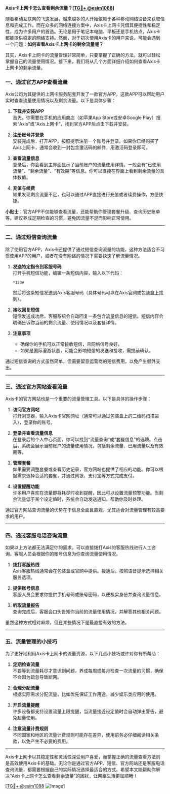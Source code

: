 **Axis卡上网卡怎么查看剩余流量？[[TG💪+ @esim1088](https://t.me/s/esim1088)]**

随着移动互联网的飞速发展，越来越多的人开始依赖于各种移动网络设备来获取信息和完成工作。而在众多的网络连接方案中，Axis卡上网卡凭借其便捷性和稳定性，成为许多用户的首选。无论是用于笔记本电脑、平板还是手机热点，Axis卡都能提供稳定的网络支持。然而，对于初次使用Axis卡的用户来说，可能会遇到一个问题：**如何查看Axis卡上网卡的剩余流量呢？**

其实，Axis卡上网卡的流量管理非常简单，只要掌握了正确的方法，就可以轻松掌握自己的流量使用情况。接下来，我们将从几个方面详细介绍如何查看Axis卡上网卡的剩余流量。

### **一、通过官方APP查看流量**

Axis公司为其提供的上网卡服务配套开发了一款官方APP，这款APP可以帮助用户实时查看流量使用情况以及剩余流量。以下是具体步骤：

1. **下载并安装APP**  
   首先，你需要在手机的应用商店（如苹果App Store或安卓Google Play）搜索“Axis”或“Axis上网卡”，找到官方APP后点击下载并安装。

2. **注册账号并登录**  
   安装完成后，打开APP，按照提示注册一个账号并登录。如果你已经购买了Axis上网卡，通常会收到一封包含激活码的邮件，用激活码登录即可。

3. **查看流量信息**  
   登录后，你会看到主界面显示了当前账户的流量使用详情。一般会有“已使用流量”、“剩余流量”、“有效期”等信息。你可以直接在界面上看到剩余流量的具体数值。

4. **充值与续费**  
   如果发现剩余流量不足，也可以通过APP直接进行充值或者续费操作，方便快捷。

**小贴士**：官方APP不仅能够查看流量，还能帮助你管理套餐升级、查询历史账单等。建议养成定期检查的习惯，避免因流量不足而影响正常使用。

---

### **二、通过短信查询流量**

除了使用官方APP，Axis卡还提供了通过短信查询流量的功能。这种方法适合不习惯使用APP的用户，或者在没有网络的情况下需要快速了解流量情况。

1. **发送特定指令到客服号码**  
   打开手机短信功能，编辑一条短信内容，输入以下代码：
   ```
   *123#
   ```
   然后将这条短信发送到Axis客服号码（具体号码可以在Axis官网或包装盒上找到）。

2. **接收回复短信**  
   短信发送成功后，客服系统会自动回复一条包含流量信息的短信。短信内容会明确告诉你当前的剩余流量、使用情况以及套餐详情。

3. **注意事项**  
   - 确保你的手机可以正常接收短信，且网络信号良好。
   - 如果是国际漫游状态，可能会影响短信的发送和接收，需提前确认。

通过短信查询的方式虽然简单，但需要留意运营商的短信费用，以免产生额外支出。

---

### **三、通过官方网站查看流量**

Axis卡的官方网站也是一个重要的流量管理工具。以下是具体的操作步骤：

1. **访问官方网站**  
   打开浏览器，输入Axis卡官网网址（通常可以通过包装盒上的二维码扫描进入），登录你的账号。

2. **登录并查看流量信息**  
   在登录后的个人中心页面，你可以找到“流量查询”或“套餐信息”的选项。点击后，系统会展示当前账户的流量使用情况，包括剩余流量、已用流量以及有效期等。

3. **管理套餐**  
   如果需要调整套餐或查看历史记录，官方网站也提供了相应的功能。你可以根据需求选择合适的套餐，并通过网银、支付宝等方式完成支付。

4. **设置提醒功能**  
   许多用户喜欢在流量即将耗尽时收到提醒，因此可以设置流量预警功能。当剩余流量低于某个设定值时，系统会自动发送通知，帮助你及时处理。

通过官方网站查询流量的优势在于信息全面且直观，尤其适合对流量管理有较高要求的用户。

---

### **四、通过客服电话咨询流量**

如果以上方法都无法满足你的需求，可以直接拨打Axis的客服热线进行人工咨询。客服人员会根据你的账号信息为你查询流量使用情况。

1. **拨打客服热线**  
   Axis客服热线通常会在包装盒或官网中提供。拨通后，按照语音提示选择相关服务选项。

2. **提供账号信息**  
   客服人员会要求你提供手机号码或账号密码，以便核实身份并查询流量信息。

3. **听取流量报告**  
   查询完成后，客服会口头告知你当前的流量使用情况，并解答其他相关问题。

虽然这种方式相对麻烦，但在某些情况下是最直接有效的方法。

---

### **五、流量管理的小技巧**

为了更好地利用Axis卡上网卡的流量资源，以下几点小技巧或许对你有所帮助：

1. **定期检查流量**  
   不要等到流量耗尽才意识到问题，养成每周或每月检查一次流量的习惯，确保不会因为疏忽导致断网。

2. **合理分配流量**  
   根据实际需求分配流量，比如优先保证工作用途，减少娱乐类应用的使用。

3. **开启流量提醒**  
   许多设备都支持设置流量上限提醒，当流量接近设定值时会自动弹出警告，避免超量使用。

4. **注意流量计费规则**  
   不同国家和地区的流量计费规则可能存在差异，使用前务必仔细阅读相关条款，以免产生不必要的费用。

---

Axis卡上网卡以其稳定性和灵活性深受用户喜爱，而掌握正确的流量查看方法则是高效使用Axis卡的基础。无论你是通过官方APP、短信、官方网站还是客服电话查询流量，都需要根据自己的实际情况选择最适合的方式。希望本文能帮助你解决“Axis卡上网卡怎么查看剩余流量”的困扰，让网络生活更加顺畅！  

[[TG💪+ @esim1088](https://t.me/s/esim1088) ![Image](https://i.postimg.cc/4NQfJmqS/Snipaste-2025-05-13-00-14-12.png)]